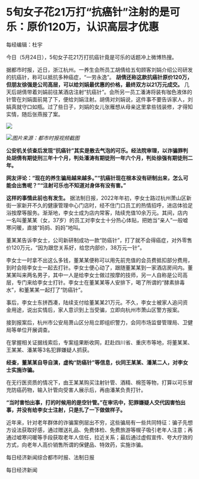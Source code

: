 # 5旬女子花21万打“抗癌针”注射的是可乐：原价120万，认识高层才优惠

每经编辑：杜宇

今日（5月24日），5旬女子花21万打抗癌针竟是可乐的话题冲上微博热搜。

据都市时报，近日，浙江杭州。一养生会所员工胡倩给五旬顾客刘娟介绍公司研发的抗癌针，称可以抵抗多种癌症，“一劳永逸”。
**胡倩还称这款抗癌针原价120万，但朋友徐强是公司高层，可以给刘娟最优惠的价格，最终双方以21万元成交。**
几天后胡倩带着刘娟前往某酒店注射“抗癌针”。会所另一员工潘涛将装有咖色液体的针管在刘娟面前晃了下，便给刘娟注射。胡倩对刘娟说，这件事不要告诉家人，刘娟真就守口如瓶。过了些日子，刘娟的女儿张雁想从母亲这里拿些钱装修，才得知实情，随后张燕报了案。

![](https://inews.gtimg.com/om_bt/OPUuEKUAbh2VIoqrbYHowxaKcputiOY_na1NI-PMpGvP4AA/1000)

![](https://inews.gtimg.com/om_bt/OS7NbuD4Rdl6FFXIiohIXYpmN_OsOAt29KdqJ74meoE08AA/1000)_图片来源：都市时报视频截图_

**公安机关侦查后发现“抗癌针”其实是散去气泡的可乐。经法院审理，以诈骗罪判处胡倩有期徒刑三年十个月，判处潘涛有期徒刑一年六个月，判处徐强有期徒刑二年。**

**网友评论：“现在的养生骗局越来越多。”“抗癌针现在根本没有研制出来，怎么可能会出售呢？”“注射可乐也不知道对身体有没有害。”**

**这样的事情此前也有发生。**
据法制日报，2022年年初，李女士路过杭州萧山区新街一家新开不久的健康管理中心门店时，经不住门口员工的热情招呼，进店体验足浴按摩等服务。渐渐地，李女士成为店内常客，陆续充值10余万元。其间，店内一名叫董某某（女，37岁）的员工对李女士十分热心体贴，把她当“亲人”一般嘘寒问暖，直接“妈妈、妈妈”地叫。

董某某告诉李女士，公司新研制成功一款“防癌针”，打了就不会得癌症，对外零售价120万元，“因为跟您关系好，给您内部价，38万元一针”。

李女士一时拿不出这么多钱，董某某便称可以用先前充值的会员费抵扣部分费用，到时会陪李女士一起去打针。李女士便心动了，跟随董某某到一家酒店房间内。董某某叫来两名男子，其中一人是给李女士做过按摩的技师，另一人自称是公司高层，专门来给李女士打针。李女士在董某某等人安排下，喝了所谓的“酵素排毒水”，和董某某一起打了“防癌针”。

事后，李女士东拼西凑，陆续支付给董某某21万元。不久，李女士被家人追问资金用途，说出实情后，家人意识到上当受骗，立即向杭州市萧山区警方报案。

接到报案后，杭州市公安局萧山区分局立即组织警力，会同市场监督管理局、卫健局等单位开展调查。

在掌握相关证据线索后，专案组果断收网，赶赴四川省、重庆市等地，将董某某、王某某、潘某等3名犯罪嫌疑人抓获。

**经查，董某某自导自演，虚构“防癌针”等信息，伙同王某某、潘某二人，对李女士实施诈骗。**

在无行医资质的情况下，由王某某购买注射针管、酒精、棉签等物，打算以可乐冒充防癌药物，输入针管向受害人展示后，再由潘某负责打针。

**“当时害怕出事，打的时候用的是空针管。”在审讯中，犯罪嫌疑人交代因害怕出事，并没有给李女士注射，只是扎了一下做做样子。**

近年来，针对老年群体的诈骗案例层出不穷，这些骗局有一些共同特征：骗子先想方设法获取好感，通过赠送礼品、免费体检、免费旅游等幌子吸引老年人注意；再通过嘘寒问暖等手段获取老年人信任，拉近关系；最后通过虚假宣传、夸大疗效的方式，向老年人高价销售所谓的保健品、特效药，实施诈骗。

每日经济新闻综合都市时报、法制日报

每日经济新闻

